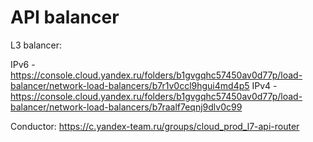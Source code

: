 # API balancer

L3 balancer: 

IPv6 - https://console.cloud.yandex.ru/folders/b1gvgqhc57450av0d77p/load-balancer/network-load-balancers/b7r1v0ccl9hgui4md4p5
IPv4 - https://console.cloud.yandex.ru/folders/b1gvgqhc57450av0d77p/load-balancer/network-load-balancers/b7raalf7eqnj9dlv0c99

Conductor: https://c.yandex-team.ru/groups/cloud_prod_l7-api-router
